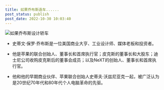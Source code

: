 ```yaml
---
title: 如果乔布斯造车......
post_status: publish
post_date: 2022-10-30 10:03:40
---
```


![如果乔布斯设计轿车](https://cdn.fendou.la/fendou/2022/04/design-by-jobs.jpg)

- 史蒂文·保罗·乔布斯是一位美国商业大亨、工业设计师、媒体老板和投资者。

- 他是苹果的联合创始人、董事长和首席执行官；皮克斯的董事长和大股东；迪士尼公司收购皮克斯后的董事会成员；以及NeXT的创始人、董事长和首席执行官。

- 他和他的早期商业伙伴、苹果联合创始人史蒂夫·沃兹尼亚克一起，被广泛认为是20世纪70年代和80年代个人电脑革命的先驱。
